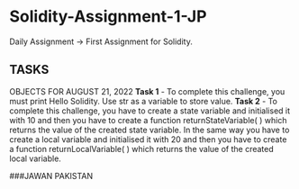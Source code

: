 # Solidity-Assignment-1-JP
Daily Assignment -> First Assignment for Solidity.

## TASKS
OBJECTS FOR AUGUST 21, 2022 
**Task 1** - To complete this challenge, you must print Hello Solidity. Use str as a variable to store value.
**Task 2** - To complete this challenge, you have to create a state variable and initialised it with 10 and then you have to create a function returnStateVariable( ) which returns the value of the created state variable. In the same way you have to create a local variable and initialised it with 20 and then you have to create a function returnLocalVariable( ) which returns the value of the created local variable.

###JAWAN PAKISTAN
